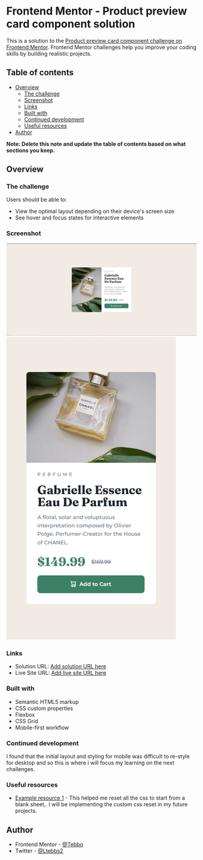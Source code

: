 # Frontend Mentor - Product preview card component solution

This is a solution to the [Product preview card component challenge on Frontend Mentor](https://www.frontendmentor.io/challenges/product-preview-card-component-GO7UmttRfa). Frontend Mentor challenges help you improve your coding skills by building realistic projects. 

## Table of contents

- [Overview](#overview)
  - [The challenge](#the-challenge)
  - [Screenshot](#screenshot)
  - [Links](#links)
  - [Built with](#built-with)
  - [Continued development](#continued-development)
  - [Useful resources](#useful-resources)
- [Author](#author)


**Note: Delete this note and update the table of contents based on what sections you keep.**

## Overview

### The challenge

Users should be able to:

- View the optimal layout depending on their device's screen size
- See hover and focus states for interactive elements

### Screenshot

![](./images/desktop-screenshot.PNG)
![](./images/mobile-screenshot.PNG)


### Links

- Solution URL: [Add solution URL here](https://your-solution-url.com)
- Live Site URL: [Add live site URL here](https://product-preview-card-component-pi-three.vercel.app/)

### Built with

- Semantic HTML5 markup
- CSS custom properties
- Flexbox
- CSS Grid
- Mobile-first workflow


### Continued development

I found that the initial layout and styling for mobile was difficult to re-style for desktop and so this is where i will focus my learning on the next challenges.

### Useful resources

- [Example resource 1](https://www.joshwcomeau.com/css/custom-css-reset/) - This helped me reset all the css to start from a blank sheet,. I will be implementing the custom css reset in my future projects.

## Author

- Frontend Mentor - [@Tebbo](https://www.frontendmentor.io/profile/leetebbs)
- Twitter - [@Ltebbs2](https://twitter.com/LTebbs2)

